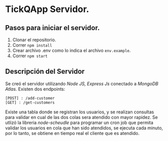 # TickQApp Servidor.
## Pasos para iniciar el servidor.
1. Clonar el repositorio.
2. Correr `npm install`
3. Crear archivo .env como lo indica el archivo `env.example`.
4. Correr `npm start`

## Descripción del Servidor
Se creó el servidor utilizando  _Node JS, Express Js_ conectado a _MongoDB Atlas_.
Existen dos endpoints:
```
[POST] : /add-customer 
[GET] : /get-customers
```
Existe una tabla donde se registran los usuarios, y se realizan consultas para validar en cual de las dos colas sera atendido con mayor rapidez.
Se utlizó la libreria _node-scheudle_ para programar un cron job que permita validar los usuarios en cola que han sido atendidos, se ejecuta cada minuto, por lo tanto, se obtiene en tiempo real el cliente que es atendido. 
